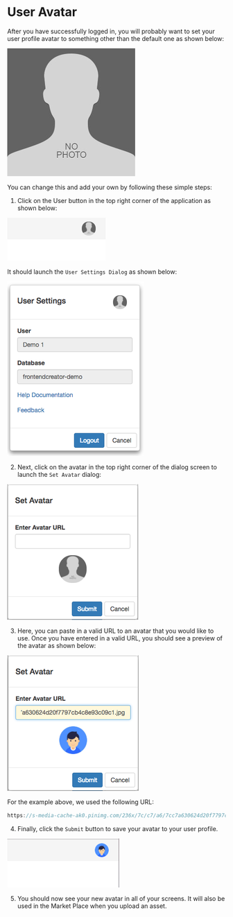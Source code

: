 # User Avatar

After you have successfully logged in, you will probably want to set your user profile avatar to something other than the default one as shown below:

![Default Avatar](../assets/images/avatar-default.jpg)

You can change this and add your own by following these simple steps:

1) Click on the User button in the top right corner of the application as shown below:

![User Button](../assets/images/user-button.png)

It should launch the `User Settings Dialog` as shown below:

![User Settings](../assets/images/user-settings.png)

2) Next, click on the avatar in the top right corner of the dialog screen to launch the `Set Avatar` dialog:

![Set Avatar](../assets/images/set-avatar.png)

3) Here, you can paste in a valid URL to an avatar that you would like to use. Once you have entered in a valid URL, you should see a preview of the avatar as shown below:

![Avatar Set](../assets/images/avatar-set.png)

For the example above, we used the following URL:

```javascript
https://s-media-cache-ak0.pinimg.com/236x/7c/c7/a6/7cc7a630624d20f7797cb4c8e93c09c1.jpg
```

4) Finally, click the `Submit` button to save your avatar to your user profile.

![Avatar Set](../assets/images/new-avatar.png)

5) You should now see your new avatar in all of your screens. It will also be used in the Market Place when you upload an asset.

